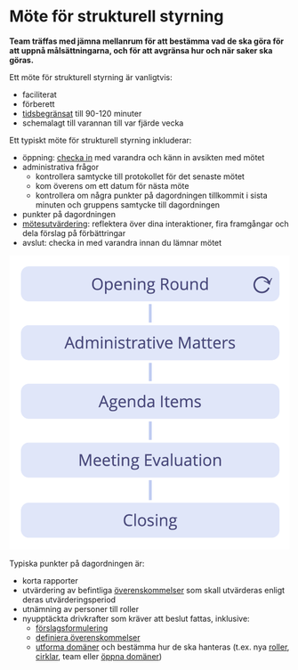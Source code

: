 # Möte för strukturell styrning

<summary>
<strong>Team träffas med jämna mellanrum för att bestämma vad de ska göra för att uppnå målsättningarna, och för att avgränsa hur och när saker ska göras.</strong>
</summary>

Ett möte för strukturell styrning är vanligtvis:

- faciliterat
- förberett
- [tidsbegränsat](section:timebox-activities) till 90-120 minuter
- schemalagt till varannan till var fjärde vecka

Ett typiskt möte för strukturell styrning inkluderar:

- öppning: [checka in](section:check-in) med varandra och känn in avsikten med mötet
- administrativa frågor 
    - kontrollera samtycke till protokollet för det senaste mötet
    - kom överens om ett datum för nästa möte
    - kontrollera om några punkter på dagordningen tillkommit i sista minuten och gruppens samtycke till dagordningen
- punkter på dagordningen
- [mötesutvärdering](section:evaluate-meetings): reflektera över dina interaktioner, fira framgångar och dela förslag på förbättringar
- avslut: checka in med varandra innan du lämnar mötet

![Stegen i ett möte för strukturell styrning](img/meetings/governance-meeting.png)

Typiska punkter på dagordningen är:

- korta rapporter
- utvärdering av befintliga [överenskommelser](glossary:agreement) som skall utvärderas enligt deras utvärderingsperiod
- utnämning av personer till roller
- nyupptäckta drivkrafter som kräver att beslut fattas, inklusive: 
    - [förslagsformulering](section:co-create-proposals)
    - [definiera överenskommelser](section:consent-decision-making)
    - [utforma domäner](section:clarify-and-develop-domains) och bestämma hur de ska hanteras (t.ex. nya [roller](section:role), [cirklar](section:circle), team eller [öppna domäner](section:open-domain))